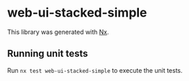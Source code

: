 # web-ui-stacked-simple

This library was generated with [Nx](https://nx.dev).

## Running unit tests

Run `nx test web-ui-stacked-simple` to execute the unit tests.

